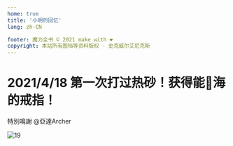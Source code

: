 ```yaml
---
home: true
title: '小明的回忆'
lang: zh-CN

footer: 魔力全书 © 2021 make with ❤️
copyright: 本站所有图档等资料版权 - 史克威尔艾尼克斯
---
```


<Valine />

# 2021/4/18  第一次打过热砂！获得能🚢海的戒指！

特別鳴謝 @亞達Archer 

![19](https://user-images.githubusercontent.com/78347270/115387236-59d3d580-a215-11eb-8502-dea85040789d.png)
